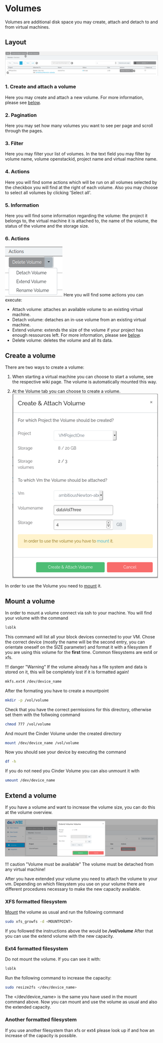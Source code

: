 # Volumes
Volumes are additional disk space you may create, attach and detach to and from virtual machines.
## Layout
![general](./img/volumes/general.png)
### 1. Create and attach a volume
Here you may create and attach a new volume. For more information, please see [below](#create-a-volume).
### 2. Pagination
Here you may set how many volumes you want to see per page and scroll through the pages.
### 3. Filter
Here you may filter your list of volumes. In the text field you may filter by volume name, volume openstackid, project name and virtual machine name.
### 4. Actions
Here you will find some actions which will be run on all volumes selected by the checkbox you will find at the right of each volume. Also you may choose to select all volumes by clicking 'Select all'.
### 5. Information
Here you will find some information regarding the volume: the project it belongs to, the virtual machine it is attached to, the name of the volume, the status of the volume and the storage size.
### 6. Actions
![actions](./img/volumes/actions.png)
Here you will find some actions you can execute:  

* Attach volume: attaches an available volume to an existing virtual machine.
* Detach volume: detaches an in-use volume from an existing virtual machine.
* Extend volume: extends the size of the volume if your project has enough ressources left. For more information, please see [below](#extend-a-volume).
* Delete volume: deletes the volume and all its data.
## Create a volume
There are two ways to create a volume:

1. When starting a virtual machine you can choose to start a volume, see the respective wiki page. The volume is automatically mounted this way.

2. At the Volume tab you can choose to create a volume.
![create_volume](./img/volumes/create_and_attach.png)

In order to use the Volume you need to [mount](#mount-a-volume) it.

## Mount a volume

In order to mount a volume connect via ssh to your machine.
You will find your volume with the command

```BASH
lsblk
```

This command will list all your block devices connected to your VM.
Chose the correct device (mostly the name will be the second entry, you can orientate oneself on the SIZE parameter) and format it with a filesystem if you are using this volume for the **first** time.
Common filesystems are ext4 or xfs.


!!! danger "Warning"
        If the volume already has a file system and data is stored on it, this will be completely lost if it is formatted again!


```BASH
mkfs.ext4 /dev/device_name
```

After the formating you have to create a mountpoint

```BASH
mkdir -p /vol/volume
```

Check that you have the correct permissions for this directory, otherwise set them with the follwoing command

```BASH
chmod 777 /vol/volume
```

And mount the Cinder Volume under the created directory

```BASH
mount /dev/device_name /vol/volume
```

Now you should see your device by executing the command

```BASH
df -h
```

If you do not need you Cinder Volume you can also unmount it with

```BASH
umount /dev/device_name
```

## Extend a volume
If you have a volume and want to increase the volume size, you can do this at the volume overview.

![extend_volume](./img/volumes/extend_volume.png)

!!! caution "Volume must be available"
    The volume must be detached from any virtual machine!


After you have extended your volume you need to attach the volume to your vm.
Depending on which filesystem you use on your volume
there are different procedures necessary to make the new capacity available.

###  XFS formatted filesystem

[Mount](#mount-a-volume) the volume as usual and run the following command
```BASH
sudo xfs_growfs -d <MOUNTPOINT>
```
If you followed the instructions above the <MOUNTPOINT> would be ***/vol/volume***
After that you can use the extend volume with the new capacity.

###  Ext4 formatted filesystem

Do not mount the volume. If you can see it with:

```BASH
lsblk
```

Run the following command to increase the capacity:

```BASH
sudo resize2fs </dev/device_name>
```
The </dev/device_name\> is the same you have used in the mount command
above.
Now you can mount and use the volume as usual and also the extended capacity.

###  Another formatted filesystem

If you use another filesystem than xfs or ext4 please look up if and how an increase
of the capacity is possible.


